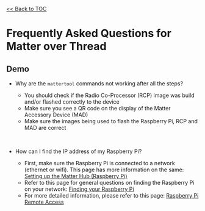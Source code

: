 [<< Back to TOC](../README.md)

<!-- - connecting raspi to netwrok
- why is mattertool not working:
  - bad image
  - image not flashed correctly -->

# Frequently Asked Questions for Matter over Thread

## Demo

-   Why are the `mattertool` commands not working after all the steps?

    -   You should check if the Radio Co-Processor (RCP) image was build and/or
        flashed correctly to the device
    -   Make sure you see a QR code on the display of the Matter Accessory
        Device (MAD)
    -   Make sure the images being used to flash the Raspberry Pi, RCP and MAD
        are correct

<br>

-   How can I find the IP address of my Raspberry Pi?

    -   First, make sure the Raspberry Pi is connected to a network (ethernet or
        wifi). This page has more information on the same:
        [Setting up the Matter Hub (Raspberry Pi)](RASPI_IMG.md)
    -   Refer to this page for general questions on finding the Raspberry Pi on
        your network: [Finding your Raspberry Pi](../general/FIND_RASPI.md)
    -   For more detailed information, please refer to this page:
        [Raspberry Pi Remote Access](https://www.raspberrypi.com/documentation/computers/remote-access.html)

<br>
